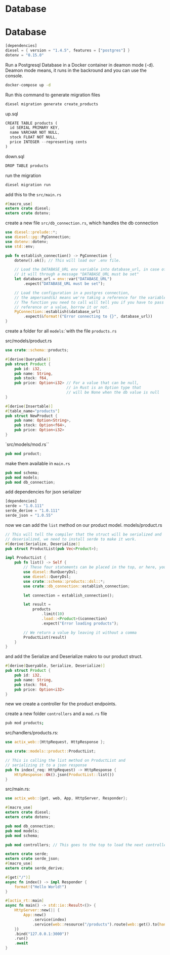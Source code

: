 # Database
# Database


```rust
[dependencies]
diesel = { version = "1.4.5", features = ["postgres"] }
dotenv = "0.15.0"
```


Run a Postgresql Database in a Docker container in deamon mode (-d).
Deamon mode means, it runs in the backround and you can use the console.

```bash
docker-compose up -d
```

Run this command to generate migration files
```bash
diesel migration generate create_products
```

up.sql
```rust
CREATE TABLE products (
  id SERIAL PRIMARY KEY,
  name VARCHAR NOT NULL,
  stock FLOAT NOT NULL,
  price INTEGER --representing cents
)
```

down.sql
```rust
DROP TABLE products
```


run the migration
```rust
diesel migration run
```


add this to the `src/main.rs`
```rust
#[macro_use]
extern crate diesel;
extern crate dotenv;
```


create a new file `src/db_connection.rs`, which handles the db connection
```rust
use diesel::prelude::*;
use diesel::pg::PgConnection;
use dotenv::dotenv;
use std::env;

pub fn establish_connection() -> PgConnection {
    dotenv().ok(); // This will load our .env file.

    // Load the DATABASE_URL env variable into database_url, in case of error
    // it will through a message "DATABASE_URL must be set"
    let database_url = env::var("DATABASE_URL")
        .expect("DATABASE_URL must be set");

    // Load the configuration in a postgres connection, 
    // the ampersand(&) means we're taking a reference for the variable. 
    // The function you need to call will tell you if you have to pass a
    // reference or a value, borrow it or not.
    PgConnection::establish(&database_url)
        .expect(&format!("Error connecting to {}", database_url))
}
```


create a folder for all `models`:´with the file `products.rs`

src/models/product.rs
```rust
use crate::schema::products;

#[derive(Queryable)]
pub struct Product {
    pub id: i32,
    pub name: String,
    pub stock: f64,
    pub price: Option<i32> // For a value that can be null, 
                           // in Rust is an Option type that 
                           // will be None when the db value is null
}

#[derive(Insertable)]
#[table_name="products"]
pub struct NewProduct {
    pub name: Option<String>,
    pub stock: Option<f64>,
    pub price: Option<i32>
}
```

 `src/models/mod.rs``
```rust
pub mod product;
```


make them available in `main.rs`
```rust
pub mod schema;
pub mod models;
pub mod db_connection;
```

add dependencies for json serializer
```rust
[dependencies]
serde = "1.0.111"
serde_derive = "1.0.111"
serde_json = "1.0.55"
```


now we can add the `list` method on our product model.
models/product.rs
```rust
// This will tell the compiler that the struct will be serialized and 
// deserialized, we need to install serde to make it work.
#[derive(Serialize, Deserialize)] 
pub struct ProductList(pub Vec<Product>);

impl ProductList {
    pub fn list() -> Self {
        // These four statements can be placed in the top, or here, your call.
        use diesel::RunQueryDsl;
        use diesel::QueryDsl;
        use crate::schema::products::dsl::*;
        use crate::db_connection::establish_connection;

        let connection = establish_connection();

        let result = 
            products
                .limit(10)
                .load::<Product>(&connection)
                .expect("Error loading products");

        // We return a value by leaving it without a comma
        ProductList(result)
    }
}
```

and add the Serialize and Deserialize makro to our product struct.

```rust
#[derive(Queryable, Serialize, Deserialize)]
pub struct Product {
    pub id: i32,
    pub name: String,
    pub stock: f64,
    pub price: Option<i32>
}
```

new we create a controller for the product endpoints.

create a new folder `controllers` and a `mod.rs` file

```bash
pub mod products;
```

src/handlers/products.rs:
```rust
use actix_web::{HttpRequest, HttpResponse };

use crate::models::product::ProductList;

// This is calling the list method on ProductList and 
// serializing it to a json response
pub fn index(_req: HttpRequest) -> HttpResponse {
    HttpResponse::Ok().json(ProductList::list())
}
```


src/main.rs:

```rust
use actix_web::{get, web, App, HttpServer, Responder};

#[macro_use]
extern crate diesel;
extern crate dotenv;

pub mod db_connection;
pub mod models;
pub mod schema;

pub mod controllers; // This goes to the top to load the next controllers module

extern crate serde;
extern crate serde_json;
#[macro_use]
extern crate serde_derive;

#[get("/")]
async fn index() -> impl Responder {
    format!("Hello World!")
}

#[actix_rt::main]
async fn main() -> std::io::Result<()> {
    HttpServer::new(|| {
        App::new()
            .service(index)
            .service(web::resource("/products").route(web::get().to(handlers::products::index)))
    })
    .bind("127.0.0.1:3000")?
    .run()
    .await
}
```


